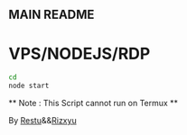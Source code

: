 ## MAIN README


# VPS/NODEJS/RDP
```bash
cd
node start
```

** Note : This Script cannot run on Termux **

By [Restu](https://github.com/MuhammadRestu999)&&[Rizxyu](https://github.com/Rizxyu)
